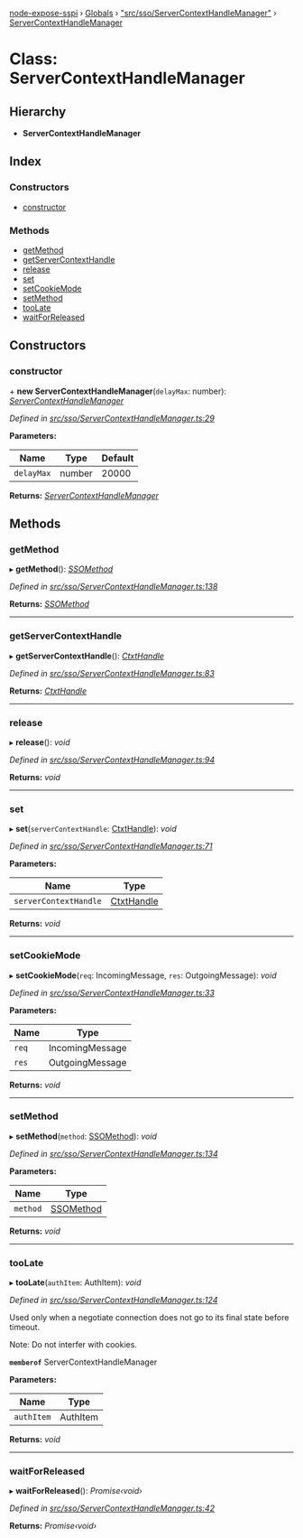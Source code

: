 [node-expose-sspi](../README.md) › [Globals](../globals.md) › ["src/sso/ServerContextHandleManager"](../modules/_src_sso_servercontexthandlemanager_.md) › [ServerContextHandleManager](_src_sso_servercontexthandlemanager_.servercontexthandlemanager.md)

# Class: ServerContextHandleManager

## Hierarchy

* **ServerContextHandleManager**

## Index

### Constructors

* [constructor](_src_sso_servercontexthandlemanager_.servercontexthandlemanager.md#constructor)

### Methods

* [getMethod](_src_sso_servercontexthandlemanager_.servercontexthandlemanager.md#getmethod)
* [getServerContextHandle](_src_sso_servercontexthandlemanager_.servercontexthandlemanager.md#getservercontexthandle)
* [release](_src_sso_servercontexthandlemanager_.servercontexthandlemanager.md#release)
* [set](_src_sso_servercontexthandlemanager_.servercontexthandlemanager.md#set)
* [setCookieMode](_src_sso_servercontexthandlemanager_.servercontexthandlemanager.md#setcookiemode)
* [setMethod](_src_sso_servercontexthandlemanager_.servercontexthandlemanager.md#setmethod)
* [tooLate](_src_sso_servercontexthandlemanager_.servercontexthandlemanager.md#toolate)
* [waitForReleased](_src_sso_servercontexthandlemanager_.servercontexthandlemanager.md#waitforreleased)

## Constructors

###  constructor

\+ **new ServerContextHandleManager**(`delayMax`: number): *[ServerContextHandleManager](_src_sso_servercontexthandlemanager_.servercontexthandlemanager.md)*

*Defined in [src/sso/ServerContextHandleManager.ts:29](https://github.com/jlguenego/node-expose-sspi/blob/c79000f/src/sso/ServerContextHandleManager.ts#L29)*

**Parameters:**

Name | Type | Default |
------ | ------ | ------ |
`delayMax` | number | 20000 |

**Returns:** *[ServerContextHandleManager](_src_sso_servercontexthandlemanager_.servercontexthandlemanager.md)*

## Methods

###  getMethod

▸ **getMethod**(): *[SSOMethod](../modules/_src_sso_sso_.md#ssomethod)*

*Defined in [src/sso/ServerContextHandleManager.ts:138](https://github.com/jlguenego/node-expose-sspi/blob/c79000f/src/sso/ServerContextHandleManager.ts#L138)*

**Returns:** *[SSOMethod](../modules/_src_sso_sso_.md#ssomethod)*

___

###  getServerContextHandle

▸ **getServerContextHandle**(): *[CtxtHandle](../interfaces/_lib_sspi_d_.ctxthandle.md)*

*Defined in [src/sso/ServerContextHandleManager.ts:83](https://github.com/jlguenego/node-expose-sspi/blob/c79000f/src/sso/ServerContextHandleManager.ts#L83)*

**Returns:** *[CtxtHandle](../interfaces/_lib_sspi_d_.ctxthandle.md)*

___

###  release

▸ **release**(): *void*

*Defined in [src/sso/ServerContextHandleManager.ts:94](https://github.com/jlguenego/node-expose-sspi/blob/c79000f/src/sso/ServerContextHandleManager.ts#L94)*

**Returns:** *void*

___

###  set

▸ **set**(`serverContextHandle`: [CtxtHandle](../interfaces/_lib_sspi_d_.ctxthandle.md)): *void*

*Defined in [src/sso/ServerContextHandleManager.ts:71](https://github.com/jlguenego/node-expose-sspi/blob/c79000f/src/sso/ServerContextHandleManager.ts#L71)*

**Parameters:**

Name | Type |
------ | ------ |
`serverContextHandle` | [CtxtHandle](../interfaces/_lib_sspi_d_.ctxthandle.md) |

**Returns:** *void*

___

###  setCookieMode

▸ **setCookieMode**(`req`: IncomingMessage, `res`: OutgoingMessage): *void*

*Defined in [src/sso/ServerContextHandleManager.ts:33](https://github.com/jlguenego/node-expose-sspi/blob/c79000f/src/sso/ServerContextHandleManager.ts#L33)*

**Parameters:**

Name | Type |
------ | ------ |
`req` | IncomingMessage |
`res` | OutgoingMessage |

**Returns:** *void*

___

###  setMethod

▸ **setMethod**(`method`: [SSOMethod](../modules/_src_sso_sso_.md#ssomethod)): *void*

*Defined in [src/sso/ServerContextHandleManager.ts:134](https://github.com/jlguenego/node-expose-sspi/blob/c79000f/src/sso/ServerContextHandleManager.ts#L134)*

**Parameters:**

Name | Type |
------ | ------ |
`method` | [SSOMethod](../modules/_src_sso_sso_.md#ssomethod) |

**Returns:** *void*

___

###  tooLate

▸ **tooLate**(`authItem`: AuthItem): *void*

*Defined in [src/sso/ServerContextHandleManager.ts:124](https://github.com/jlguenego/node-expose-sspi/blob/c79000f/src/sso/ServerContextHandleManager.ts#L124)*

Used only when a negotiate connection
does not go to its final state before timeout.

Note: Do not interfer with cookies.

**`memberof`** ServerContextHandleManager

**Parameters:**

Name | Type |
------ | ------ |
`authItem` | AuthItem |

**Returns:** *void*

___

###  waitForReleased

▸ **waitForReleased**(): *Promise‹void›*

*Defined in [src/sso/ServerContextHandleManager.ts:42](https://github.com/jlguenego/node-expose-sspi/blob/c79000f/src/sso/ServerContextHandleManager.ts#L42)*

**Returns:** *Promise‹void›*
